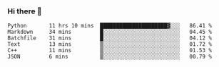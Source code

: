 ### Hi there 👋

<!--START_SECTION:waka-->

```text
Python       11 hrs 10 mins  █████████████████████▓░░░   86.41 %
Markdown     34 mins         █░░░░░░░░░░░░░░░░░░░░░░░░   04.45 %
Batchfile    31 mins         █░░░░░░░░░░░░░░░░░░░░░░░░   04.12 %
Text         13 mins         ▒░░░░░░░░░░░░░░░░░░░░░░░░   01.72 %
C++          11 mins         ▒░░░░░░░░░░░░░░░░░░░░░░░░   01.53 %
JSON         6 mins          ▒░░░░░░░░░░░░░░░░░░░░░░░░   00.79 %
```

<!--END_SECTION:waka-->
